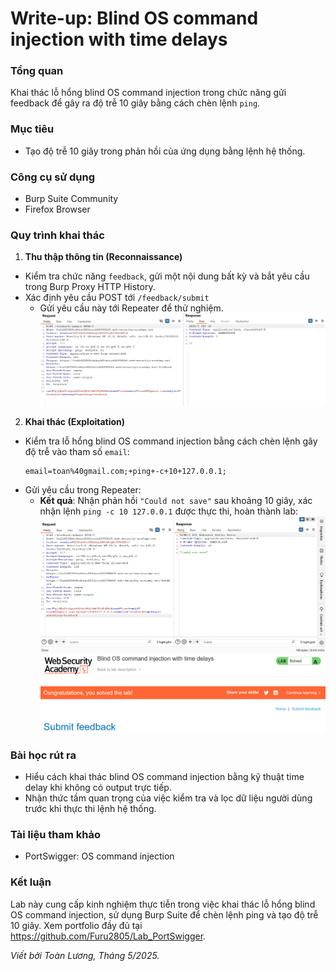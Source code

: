 # Write-up: Blind OS command injection with time delays

### Tổng quan
Khai thác lỗ hổng blind OS command injection trong chức năng gửi feedback để gây ra độ trễ 10 giây bằng cách chèn lệnh `ping`.
### Mục tiêu
- Tạo độ trễ 10 giây trong phản hồi của ứng dụng bằng lệnh hệ thống.

### Công cụ sử dụng
- Burp Suite Community
- Firefox Browser 

### Quy trình khai thác
1. **Thu thập thông tin (Reconnaissance)**
- Kiểm tra chức năng `feedback`, gửi một nội dung bất kỳ và bắt yêu cầu trong Burp Proxy HTTP History.
- Xác định yêu cầu POST tới `/feedback/submit`
    - Gửi yêu cầu này tới Repeater để thử nghiệm.
    ![lỗi](./images/feedback.png)

2. **Khai thác (Exploitation)**
- Kiểm tra lỗ hổng blind OS command injection bằng cách chèn lệnh gây độ trễ vào tham số `email`:
    ```
    email=toan%40gmail.com;+ping+-c+10+127.0.0.1;
    ```
- Gửi yêu cầu trong Repeater:
    - **Kết quả**: Nhận phản hồi `"Could not save"` sau khoảng 10 giây, xác nhận lệnh `ping -c 10 127.0.0.1` được thực thi, hoàn thành lab:
        ![whoami](./images/time-delay.png)
        ![solved](./images/solved.png)

### Bài học rút ra
- Hiểu cách khai thác blind OS command injection bằng kỹ thuật time delay khi không có output trực tiếp.
- Nhận thức tầm quan trọng của việc kiểm tra và lọc dữ liệu người dùng trước khi thực thi lệnh hệ thống.

### Tài liệu tham khảo
- PortSwigger: OS command injection

### Kết luận
Lab này cung cấp kinh nghiệm thực tiễn trong việc khai thác lỗ hổng blind OS command injection, sử dụng Burp Suite để chèn lệnh ping và tạo độ trễ 10 giây. Xem portfolio đầy đủ tại https://github.com/Furu2805/Lab_PortSwigger.

*Viết bởi Toàn Lương, Tháng 5/2025.*